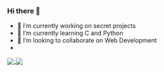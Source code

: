 ### Hi there 👋

- 🔭 I’m currently working on secret projects
- 🌱 I’m currently learning C and Python
- 👯 I’m looking to collaborate on Web Development
- 
<a href="https://github.com/anuraghazra/github-readme-stats">
  <img align="center" src="https://github-readme-stats.vercel.app/api/pin/?username=kkaizer&repo=github-readme-stats" />
</a>
<a href="https://github.com/anuraghazra/convoychat">
  <img align="center" src="https://github-readme-stats.vercel.app/api/pin/?username=kkaizer&repo=convoychat" />
</a>
